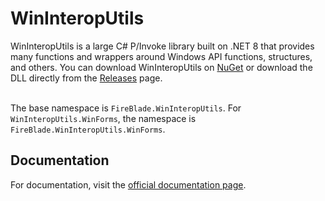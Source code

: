 # WinInteropUtils
WinInteropUtils is a large C# P/Invoke library built on .NET 8 that provides many functions and wrappers around Windows API functions, structures, and others. You can download WinInteropUtils on [NuGet](https://www.nuget.org/packages/WinInteropUtils) or download the DLL directly from the [Releases](https://github.com/fireblade211/wininteroputils/releases) page.<br><br>

The base namespace  is `FireBlade.WinInteropUtils`. For `WinInteropUtils.WinForms`, the namespace is `FireBlade.WinInteropUtils.WinForms`.

## Documentation
For documentation, visit the [official documentation page](https://fireblade211.github.io/WinInteropUtils).
